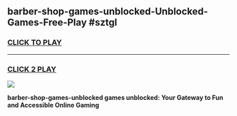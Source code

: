 
## barber-shop-games-unblocked-Unblocked-Games-Free-Play #sztgl
<h3>
<a href="https://us.freeplayer.one?title=barber-shop-games-unblocked&ref=9M">CLICK TO PLAY</a></h3>
<hr>

<h3>
<a href="https://us.freeplayer.one?title=barber-shop-games-unblocked&ref=9M">CLICK 2 PLAY</a>
  
</h3>

<a href="https://us.freeplayer.one?title=barber-shop-games-unblocked&ref=9M"><img src="https://clearcache.store/games.png"></a>


**barber-shop-games-unblocked games unblocked: Your Gateway to Fun and Accessible Online Gaming**
